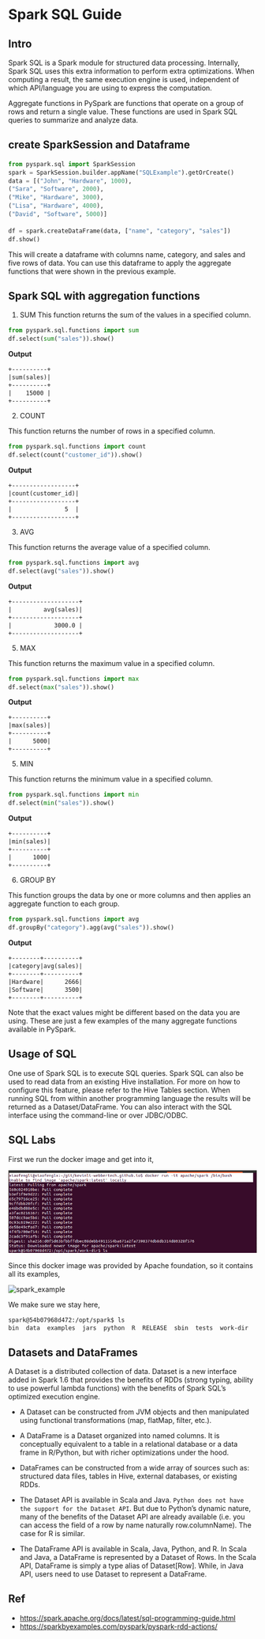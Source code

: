 # Spark SQL Guide

## Intro

Spark SQL is a Spark module for structured data processing. Internally, Spark SQL uses this extra information to perform extra optimizations. When computing a result, the same execution engine is used, independent of which API/language you are using to express the computation.

Aggregate functions in PySpark are functions that operate on a group of rows and return a single value. These functions are used in Spark SQL queries to summarize and analyze data.

## create SparkSession and Dataframe

```python
from pyspark.sql import SparkSession
spark = SparkSession.builder.appName("SQLExample").getOrCreate()
data = [("John", "Hardware", 1000),
("Sara", "Software", 2000),
("Mike", "Hardware", 3000),
("Lisa", "Hardware", 4000),
("David", "Software", 5000)]

df = spark.createDataFrame(data, ["name", "category", "sales"])
df.show()
```

This will create a dataframe with columns name, category, and sales and five rows of data. You can use this dataframe to apply the aggregate functions that were shown in the previous example.

## Spark SQL with aggregation functions

1. SUM
   This function returns the sum of the values in a specified column.

```python
from pyspark.sql.functions import sum
df.select(sum("sales")).show()
```

**Output**

```shell
+----------+
|sum(sales)|
+----------+
|    15000 |
+----------+
```

2. COUNT

This function returns the number of rows in a specified column.

```python
from pyspark.sql.functions import count
df.select(count("customer_id")).show()
```

**Output**

```shell
+------------------+
|count(customer_id)|
+------------------+
|               5  |
+------------------+
```

3. AVG

This function returns the average value of a specified column.

```python
from pyspark.sql.functions import avg
df.select(avg("sales")).show()
```

**Output**

```shell
+-------------------+
|         avg(sales)|
+-------------------+
|            3000.0 |
+-------------------+
```

5. MAX

This function returns the maximum value in a specified column.

```python
from pyspark.sql.functions import max
df.select(max("sales")).show()
```

**Output**

```shell
+----------+
|max(sales)|
+----------+
|      5000|
+----------+
```

5. MIN

This function returns the minimum value in a specified column.

```python
from pyspark.sql.functions import min
df.select(min("sales")).show()
```

**Output**

```shell
+----------+
|min(sales)|
+----------+
|      1000|
+----------+
```

6. GROUP BY

This function groups the data by one or more columns and then applies an aggregate function to each group.

```python
from pyspark.sql.functions import avg
df.groupBy("category").agg(avg("sales")).show()
```

**Output**

```shell
+--------+----------+
|category|avg(sales)|
+--------+----------+
|Hardware|      2666|
|Software|      3500|
+--------+----------+
```

Note that the exact values might be different based on the data you are using. These are just a few examples of the many aggregate functions available in PySpark.

## Usage of SQL

One use of Spark SQL is to execute SQL queries. Spark SQL can also be used to read data from an existing Hive installation. For more on how to configure this feature, please refer to the Hive Tables section. When running SQL from within another programming language the results will be returned as a Dataset/DataFrame. You can also interact with the SQL interface using the command-line or over JDBC/ODBC.

## SQL Labs

First we run the docker image and get into it,

![spark_docker](spark_docker.png)

Since this docker image was provided by Apache foundation, so it contains all its examples,

![spark_example](spark_example.png)

We make sure we stay here,

```shell
spark@54b07968d472:/opt/spark$ ls
bin  data  examples  jars  python  R  RELEASE  sbin  tests  work-dir
```

## Datasets and DataFrames

A Dataset is a distributed collection of data. Dataset is a new interface added in Spark 1.6 that provides the benefits of RDDs (strong typing, ability to use powerful lambda functions) with the benefits of Spark SQL’s optimized execution engine.

* A Dataset can be constructed from JVM objects and then manipulated using functional transformations (map, flatMap, filter, etc.).

* A DataFrame is a Dataset organized into named columns. It is conceptually equivalent to a table in a relational database or a data frame in R/Python, but with richer optimizations under the hood.

* DataFrames can be constructed from a wide array of sources such as: structured data files, tables in Hive, external databases, or existing RDDs.

* The Dataset API is available in Scala and Java. `Python does not have the support for the Dataset API`. But due to Python’s dynamic nature, many of the benefits of the Dataset API are already available (i.e. you can access the field of a row by name naturally row.columnName). The case for R is similar.

* The DataFrame API is available in Scala, Java, Python, and R. In Scala and Java, a DataFrame is represented by a Dataset of Rows. In the Scala API, DataFrame is simply a type alias of Dataset[Row]. While, in Java API, users need to use Dataset<Row> to represent a DataFrame.

## Ref

- https://spark.apache.org/docs/latest/sql-programming-guide.html
- https://sparkbyexamples.com/pyspark/pyspark-rdd-actions/